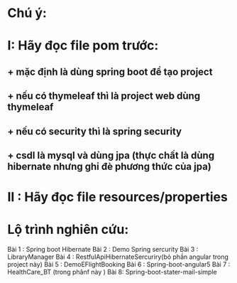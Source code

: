 # Chú ý: 
# I: Hãy đọc file pom trước:
## + mặc định là dùng spring boot để tạo project
## + nếu có thymeleaf thì là project web dùng thymeleaf
## + nếu có security thì là spring security
## + csdl là mysql và dùng jpa (thực chất là dùng hibernate nhưng ghi đè phương thức của jpa)

# II : Hãy đọc file resources/properties

# Lộ trình nghiên cứu:
Bài 1 : Spring boot Hibernate
Bài 2 : Demo Spring sercurity 
Bài 3 : LibraryManager
Bài 4 : RestfulApiHibernateSercuriry(bỏ phần angular trong project này)
Bài 5 : DemoEFlightBooking
Bài 6 : Spring-boot-angular5
Bài 7 : HealthCare_BT (trong phânf này )
Bài 8: Spring-boot-stater-mail-simple
